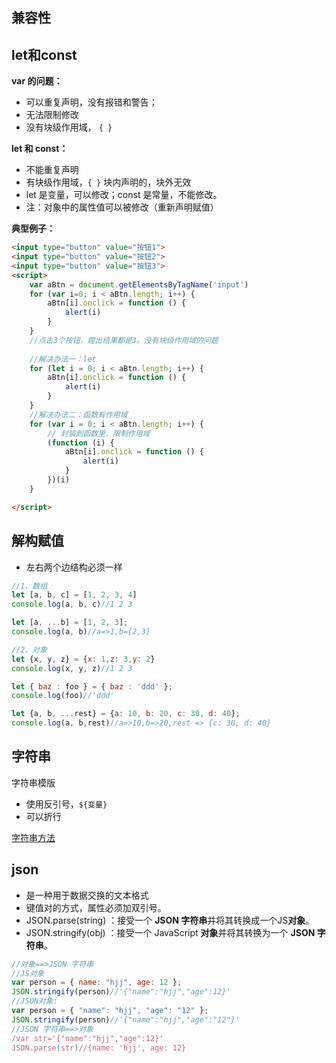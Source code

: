 ## 兼容性

## let和const

**var 的问题：**

+ 可以重复声明，没有报错和警告；
+ 无法限制修改
+ 没有块级作用域， `{ }`

**let 和 const：**

- 不能重复声明
- 有块级作用域，`{ }` 块内声明的，块外无效
- let 是变量，可以修改；const 是常量，不能修改。
- 注：对象中的属性值可以被修改（重新声明赋值）

**典型例子：**

```html
<input type="button" value="按钮1">
<input type="button" value="按钮2">
<input type="button" value="按钮3">
<script>
    var aBtn = document.getElementsByTagName('input')
    for (var i=0; i < aBtn.length; i++) {
        aBtn[i].onclick = function () {
            alert(i)
        }
    }
    //点击3个按钮，蹚出结果都是3。没有块级作用域的问题
    
    //解决办法一：let
    for (let i = 0; i < aBtn.length; i++) {
        aBtn[i].onclick = function () {
            alert(i)
        }
    }
    //解决办法二：函数有作用域
    for (var i = 0; i < aBtn.length; i++) {
        // 封装到函数里，限制作用域
        (function (i) {
            aBtn[i].onclick = function () {
                alert(i)
            }
        })(i)
    }

</script>
```

## 解构赋值

+ 左右两个边结构必须一样

```js
//1、数组
let [a, b, c] = [1, 2, 3, 4]
console.log(a, b, c)//1 2 3

let [a, ...b] = [1, 2, 3];
console.log(a, b)//a=>1,b=[2,3]

//2、对象
let {x, y, z} = {x: 1,z: 3,y: 2}
console.log(x, y, z)//1 2 3

let { baz : foo } = { baz : 'ddd' };
console.log(foo)//'ddd'

let {a, b, ...rest} = {a: 10, b: 20, c: 30, d: 40};
console.log(a, b,rest)//a=>10,b=>20,rest => {c: 30, d: 40}

```

## 字符串

字符串模版

- 使用反引号，`${变量}`
- 可以折行

[字符串方法]()

## json

- 是一种用于数据交换的文本格式
- 键值对的方式，属性必须加双引号。
- JSON.parse(string) ：接受一个 **JSON 字符串**并将其转换成一个JS**对象**。
- JSON.stringify(obj) ：接受一个 JavaScript **对象**并将其转换为一个 **JSON 字符串**。

```js
//对象==>JSON 字符串
//JS对象
var person = { name: "hjj", age: 12 };
JSON.stringify(person)//'{"name":"hjj","age":12}'
//JSON对象:
var person = { "name": "hjj", "age": "12" };
JSON.stringify(person)//'{"name":"hjj","age":"12"}'
//JSON 字符串==>对象
/var str='{"name":"hjj","age":12}'
JSON.parse(str)//{name: 'hjj', age: 12}
```

## 

